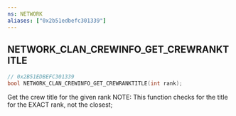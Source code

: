 ```yaml
---
ns: NETWORK
aliases: ["0x2b51edbefc301339"]
---
```

## NETWORK_CLAN_CREWINFO_GET_CREWRANKTITLE

```c
// 0x2B51EDBEFC301339
bool NETWORK_CLAN_CREWINFO_GET_CREWRANKTITLE(int rank);
```

Get the crew title for the given rank NOTE: This function checks for the title for the EXACT rank, not the closest;


